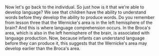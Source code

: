 Now let's go back to the individual. So just how is it that we're able to
develop language? We see that children have the ability to understand words
before they develop the ability to produce words. Do you remember from lesson
three that the Wernicke's area is in the left hemisphere of the brain? And this
is where language comprehension occurs. In the Broca's area, which is also in
the left hemisphere of the brain, is associated with language production. Now,
because infants can understand language before they can produce it, this
suggests that the Wernicke's area may develop earlier than the Broca's area.
